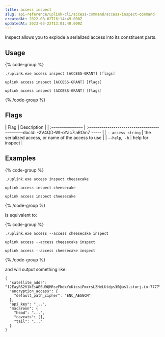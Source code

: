 ```yaml
---
title: access inspect
slug: api-reference/uplink-cli/access-command/access-inspect-command
createdAt: 2022-08-02T16:14:49.000Z
updatedAt: 2023-03-22T13:01:40.000Z
---
```


Inspect allows you to explode a serialized access into its constituent parts.

## Usage

{% code-group %}
```windows
./uplink.exe access inspect [ACCESS-GRANT] [flags]
```

```linux
uplink access inspect [ACCESS-GRANT] [flags]
```

```macos
uplink access inspect [ACCESS-GRANT] [flags]
```
{% /code-group %}

## Flags

| Flag              | Description                                         |
| :---------------- | :---------------------------------------------docId: -2V4QD-Wl-oYac7laROm7
----- |
| `--access string` | the serialized access, or name of the access to use |
| `--help`,` -h`    | help for inspect                                    |

## Examples

{% code-group %}
```windows
./uplink.exe access inspect cheesecake
```

```linux
uplink access inspect cheesecake
```

```macos
uplink access inspect cheesecake
```
{% /code-group %}

is equivalent to:

{% code-group %}
```windows
./uplink.exe access --access cheesecake inspect
```

```linux
uplink access --access cheesecake inspect
```

```macos
uplink access --access cheesecake inspect
```
{% /code-group %}

and will output something like:

```Text
{
  "satellite_addr": "12EayRS2V1kEsWESU9QMRseFhdxYxKicsiFmxrsLZHeLUtdps3S@us1.storj.io:7777",
  "encryption_access": {
    "default_path_cipher": "ENC_AESGCM"
  },
  "api_key": "...",
  "macaroon": {
    "head": "...",
    "caveats": [],
    "tail": "..."
  }
}
```

